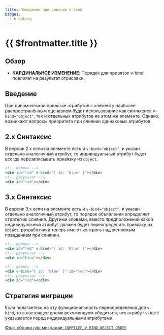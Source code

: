```yaml
---
title: Поведение при слиянии v-bind
badges:
  - breaking
---
```


# {{ $frontmatter.title }} <MigrationBadges :badges="$frontmatter.badges" />

## Обзор

- **КАРДИНАЛЬНОЕ ИЗМЕНЕНИЕ**: Порядок для привязок v-bind повлияет на результат отрисовки.

## Введение

При динамической привязке атрибутов к элементу наиболее распространённым сценарием будет использование как синтаксиса `v-bind="object"`, так и отдельных атрибутов на этом же элементе. Однако, возникают вопросы приоритета при слиянии одинаковых атрибутов.

## 2.x Синтаксис

В версии 2.x если на элементе есть и `v-bind="object"`, и указан отдельно аналогичный атрибут, то индивидуальный атрибут будет всегда перезаписывать привязку из `object`.

```html
<!-- шаблон -->
<div id="red" v-bind="{ id: 'blue' }"></div>
<!-- результат -->
<div id="red"></div>
```

## 3.x Синтаксис

В версии 3.x если на элементе есть и `v-bind="object"`, и указан отдельно аналогичный атрибут, то порядок объявления определяет стратегию слияния. Другими словами, вместо предположений какой индивидуальный атрибут должен будет переопределить привязку из `object`, разработчики теперь имеют контроль над желаемым поведением при слиянии.

```html
<!-- шаблон -->
<div id="red" v-bind="{ id: 'blue' }"></div>
<!-- результат -->
<div id="blue"></div>

<!-- шаблон -->
<div v-bind="{ id: 'blue' }" id="red"></div>
<!-- результат -->
<div id="red"></div>
```

## Стратегия миграции

Если полагаетесь на эту функциональность переопределения для `v-bind`, то в настоящее время рекомендуем убедиться, что атрибут `v-bind` указывается перед индивидуальными атрибутами.

[Флаг сборки для миграции: `COMPILER_V_BIND_OBJECT_ORDER`](../migration-build.html#compat-configuration)
